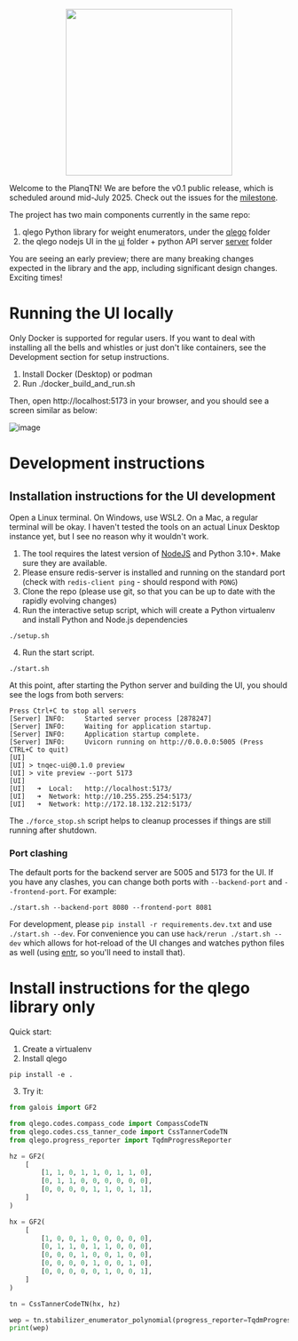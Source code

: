 
<p align="center">
<img src="https://github.com/user-attachments/assets/2964e6a9-b2f1-40c1-9049-28363d831f39" width="300"></img>
</p>


Welcome to the PlanqTN! We are before the v0.1 public release, which is scheduled around mid-July 2025. Check out the issues for the [milestone](https://github.com/balopat/tnqec/issues?q=is%3Aissue%20state%3Aopen%20milestone%3A%22v0.1%20-%20first%20public%20release%22).  


The project has two main components currently in the same repo: 

1. qlego Python library for weight enumerators, under the [qlego](./qlego) folder
2. the qlego nodejs UI in the [ui](./ui) folder + python API server [server](./server) folder

You are seeing an early preview; there are many breaking changes expected in the library and the app, including significant design changes. Exciting times! 


# Running the UI locally 

Only Docker is supported for regular users. If you want to deal with installing all the bells and whistles or just don't like containers, see the Development section for setup instructions. 

1. Install Docker (Desktop) or podman 
2. Run ./docker_build_and_run.sh 

Then, open http://localhost:5173 in your browser, and you should see a screen similar as below:


![image](https://github.com/user-attachments/assets/5e4cacdf-b062-4c75-9f38-e67c6b790314)



# Development instructions


## Installation instructions for the UI development 

Open a Linux terminal. On Windows, use WSL2. On a Mac, a regular terminal will be okay. I haven't tested the tools on an actual Linux Desktop instance yet, but I see no reason why it wouldn't work. 

1. The tool requires the latest version of [NodeJS](https://nodejs.org/en) and Python 3.10+. Make sure they are available. 
2. Please ensure redis-server is installed and running on the standard port (check with `redis-client ping` - should respond with `PONG`)
3. Clone the repo (please use git, so that you can be up to date with the rapidly evolving changes)
4. Run the interactive setup script, which will create a Python virtualenv and install Python and Node.js dependencies 
```
./setup.sh
```
4. Run the start script. 
```
./start.sh 
```

At this point, after starting the Python server and building the UI, you should see the logs from both servers: 

```
Press Ctrl+C to stop all servers
[Server] INFO:     Started server process [2878247]
[Server] INFO:     Waiting for application startup.
[Server] INFO:     Application startup complete.
[Server] INFO:     Uvicorn running on http://0.0.0.0:5005 (Press CTRL+C to quit)
[UI] 
[UI] > tnqec-ui@0.1.0 preview
[UI] > vite preview --port 5173
[UI] 
[UI]   ➜  Local:   http://localhost:5173/
[UI]   ➜  Network: http://10.255.255.254:5173/
[UI]   ➜  Network: http://172.18.132.212:5173/
```



The `./force_stop.sh` script helps to cleanup processes if things are still running after shutdown. 


### Port clashing

The default ports for the backend server are 5005 and 5173 for the UI. If you have any clashes, you can change both ports with `--backend-port` and `--frontend-port`. For example:

```
./start.sh --backend-port 8080 --frontend-port 8081
```


For development, please `pip install -r requirements.dev.txt` and use `./start.sh --dev`. For convenience you can use `hack/rerun ./start.sh --dev` which allows for hot-reload of the UI changes and watches python files as well (using [entr](https://github.com/eradman/entr), so you'll need to install that). 




# Install instructions for the qlego library only

Quick start: 

1. Create a virtualenv
2. Install qlego 
```
pip install -e . 
```
3. Try it: 

```python
from galois import GF2

from qlego.codes.compass_code import CompassCodeTN
from qlego.codes.css_tanner_code import CssTannerCodeTN
from qlego.progress_reporter import TqdmProgressReporter

hz = GF2(
    [
        [1, 1, 0, 1, 1, 0, 1, 1, 0],
        [0, 1, 1, 0, 0, 0, 0, 0, 0],
        [0, 0, 0, 0, 1, 1, 0, 1, 1],
    ]
)

hx = GF2(
    [
        [1, 0, 0, 1, 0, 0, 0, 0, 0],
        [0, 1, 1, 0, 1, 1, 0, 0, 0],
        [0, 0, 0, 1, 0, 0, 1, 0, 0],
        [0, 0, 0, 0, 1, 0, 0, 1, 0],
        [0, 0, 0, 0, 0, 1, 0, 0, 1],
    ]
)

tn = CssTannerCodeTN(hx, hz)

wep = tn.stabilizer_enumerator_polynomial(progress_reporter=TqdmProgressReporter(), verbose=False)
print(wep)
```
